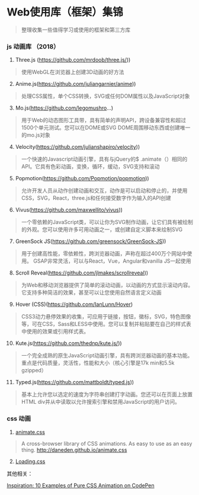 # Web使用库（框架）集锦

> 整理收集一些值得学习或使用的框架和第三方库

### js 动画库 （2018）

1. Three.js (https://github.com/mrdoob/three.js/))

> 使用WebGL在浏览器上创建3D动画的好方法

2. Anime.js(https://github.com/juliangarnier/anime))
> 处理CSS属性，单个CSS转换，SVG或任何DOM属性以及JavaScript对象
3. Mo.js(https://github.com/legomushro...)
> 用于Web的动态图形工具带，具有简单的声明API，跨设备兼容性和超过1500个单元测试。您可以在DOME或SVG DOME周围移动东西或创建唯一的mo.js对象
4. Velocity(https://github.com/julianshapiro/velocity))
> 一个快速的Javascript动画引擎，具有与jQuery的$ .animate（）相同的API。它具有色彩动画，变换，循环，缓动，SVG支持和滚动
5. Popmotion(https://github.com/Popmotion/popmotion))
> 允许开发人员从动作创建动画和交互，动作是可以启动和停止的，并使用CSS，SVG，React，three.js和任何接受数字作为输入的API创建
6. Vivus(https://github.com/maxwellito/vivus))
> 一个零依赖的JavaScript类，可以让你为SVG制作动画，让它们具有被绘制的外观。您可以使用许多可用动画之一，或创建自定义脚本来绘制SVG
7. GreenSock JS(https://github.com/greensock/GreenSock-JS))
> 用于创建高性能，零依赖性，跨浏览器动画，声称在超过400万个网站中使用。 GSAP非常灵活，可以与React，Vue，Angular和vanilla JS一起使用
8. Scroll Reveal(https://github.com/jlmakes/scrollreveal))
> 为Web和移动浏览器提供了简单的滚动动画，以动画的方式显示滚动内容。它支持多种简洁的效果，甚至可以让您使用自然语言定义动画
9. Hover (CSS)(https://github.com/IanLunn/Hover)
> CSS3动力悬停效果的收集，可应用于链接，按钮，徽标，SVG，特色图像等，可在CSS，Sass和LESS中使用。您可以复制并粘贴要在自己的样式表中使用的效果或引用样式表。
10. Kute.js(https://github.com/thednp/kute.js/))
> 一个完全成熟的原生JavaScript动画引擎，具有跨浏览器动画的基本功能。重点是代码质量，灵活性，性能和大小（核心引擎是17k min和5.5k gzipped）
11. Typed.js(https://github.com/mattboldt/typed.js))
> 基本上允许您以选定的速度为字符串创建打字动画。您还可以在页面上放置HTML div并从中读取以允许搜索引擎和禁用JavaScript的用户访问。



### css 动画

1. [animate.css](https://github.com/daneden/animate.css)

> A cross-browser library of CSS animations. As easy to use as an easy thing. http://daneden.github.io/animate.css

2. [Loading.css](https://projects.lukehaas.me/css-loaders/#load7) 
 
其他相关：

[Inspiration: 10 Examples of Pure CSS Animation on CodePen](https://webdesign.tutsplus.com/articles/pure-css-animation-inspiration-on-codepen--cms-30875)
